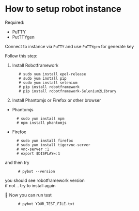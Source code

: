 # How to setup robot instance
Required:
* PuTTY
* PutTTYgen

Connect to instance via `PuTTY` and use `PuTTYgen` for generate key  

Follow this step:

1. Install Robotframework


          # sudo yum install epel-release  
          # sudo yum install pip
          # sudo yum install selenium  
          # pip install robotframework  
          # pip install robotframework-Selenium2Library  

2. Install Phantomjs or Firefox or other browser  
  
  - Phantomjs  


          # sudo yum install npm
          # npm install phantomjs  

  - Firefox


          # sudo yum install firefox   
          # sudo yum install tigervnc-server  
          # vnc-server :1  
          # export $DISPLAY=:1  

and then try

          # pybot --version  
you should see robotframework version  
if not .. try to install again    

:speech_balloon: Now you can run test

          # pybot YOUR_TEST_FILE.txt  
  
